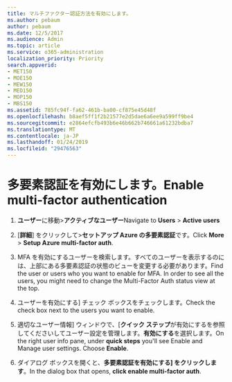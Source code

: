 ```yaml
---
title: マルチファクター認証方法を有効にします。
ms.author: pebaum
author: pebaum
ms.date: 12/5/2017
ms.audience: Admin
ms.topic: article
ms.service: o365-administration
localization_priority: Priority
search.appverid:
- MET150
- MOE150
- MEW150
- MED150
- MOP150
- MBS150
ms.assetid: 785fc94f-fa62-461b-ba00-cf875e45d48f
ms.openlocfilehash: b8aef5ff1f2b21577e2d5dae6a6ee9a599ff9be4
ms.sourcegitcommit: e2864efcfb493b6e46b662b746661a61232bdba7
ms.translationtype: MT
ms.contentlocale: ja-JP
ms.lasthandoff: 01/24/2019
ms.locfileid: "29476563"
---
```

# <a name="enable-multi-factor-authentication"></a><span data-ttu-id="682f7-102">多要素認証を有効にします。</span><span class="sxs-lookup"><span data-stu-id="682f7-102">Enable multi-factor authentication</span></span>

1. <span data-ttu-id="682f7-103">**ユーザー**に移動\>**アクティブなユーザー**</span><span class="sxs-lookup"><span data-stu-id="682f7-103">Navigate to **Users** \> **Active users**</span></span>
    
2. <span data-ttu-id="682f7-104">[**詳細**] をクリックして\>**セットアップ Azure の多要素認証**です。</span><span class="sxs-lookup"><span data-stu-id="682f7-104">Click **More** \> **Setup Azure multi-factor auth**.</span></span> 
    
3. <span data-ttu-id="682f7-p101">MFA を有効にするユーザーを検索します。すべてのユーザーを表示するのには、上部にある多要素認証の状態のビューを変更する必要があります。</span><span class="sxs-lookup"><span data-stu-id="682f7-p101">Find the user or users who you want to enable for MFA. In order to see all the users, you might need to change the Multi-Factor Auth status view at the top.</span></span>
    
4. <span data-ttu-id="682f7-107">ユーザーを有効にする] チェック ボックスをチェックします。</span><span class="sxs-lookup"><span data-stu-id="682f7-107">Check the check box next to the users you want to enable.</span></span>
    
5.  <span data-ttu-id="682f7-p102">適切なユーザー情報] ウィンドウで、[**クイック ステップ**が有効にするを参照してくださいしてユーザー設定を管理します。**有効にする**を選択します。</span><span class="sxs-lookup"><span data-stu-id="682f7-p102">On the right user info pane, under **quick steps** you'll see Enable and Manage user settings. Choose **Enable**.</span></span> 
    
6. <span data-ttu-id="682f7-110">ダイアログ ボックスを開くと、**多要素認証を有効にする] をクリックします**。</span><span class="sxs-lookup"><span data-stu-id="682f7-110">In the dialog box that opens, **click enable multi-factor auth**.</span></span> 
    

